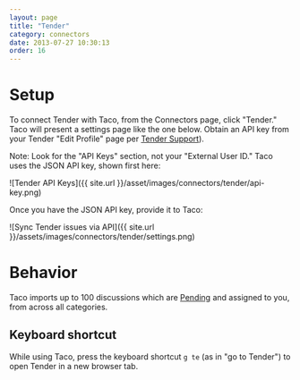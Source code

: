 ```yaml
---
layout: page
title: "Tender"
category: connectors
date: 2013-07-27 10:30:13
order: 16
---
```


# Setup

To connect Tender with Taco, from the Connectors page, click "Tender."
Taco will present a settings page like the one below. Obtain an API key
from your Tender "Edit Profile" page per [Tender Support](http://help.tenderapp.com/kb/api/authentication)).

Note: Look for the "API Keys" section, not your "External User ID." Taco
uses the JSON API key, shown first here:

![Tender API Keys]({{ site.url }}/asset/images/connectors/tender/api-key.png)

Once you have the JSON API key, provide it to Taco:

![Sync Tender issues via API]({{ site.url }}/assets/images/connectors/tender/settings.png)


# Behavior

Taco imports up to 100 discussions which are 
[Pending](https://help.tenderapp.com/discussions/questions/325-can-you-explain-new-vs-pending-vs-open#comment_492836) 
and assigned to you, from across all categories.

## Keyboard shortcut

While using Taco, press the keyboard shortcut `g te` (as in "go to
Tender") to open Tender in a new browser tab.
